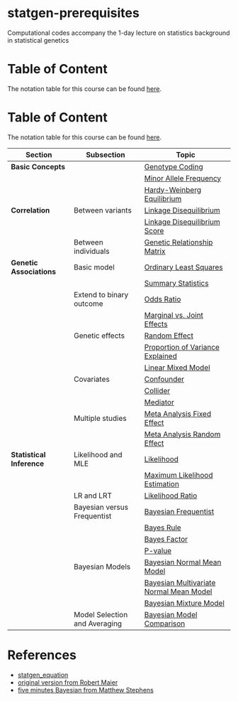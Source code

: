 # statgen-prerequisites
Computational codes accompany the 1-day lecture on statistics background in statistical genetics

# Table of Content

The notation table for this course can be found [here](https://gaow.github.io/statgen-prerequisites/notations.html).

# Table of Content

The notation table for this course can be found [here](https://gaow.github.io/statgen-prerequisites/notations.html).

| Section | Subsection | Topic |
|---------|------------|-------|
| **Basic Concepts** | | [Genotype Coding](https://gaow.github.io/statgen-prerequisites/genotype_coding.html) |
| | | [Minor Allele Frequency](https://gaow.github.io/statgen-prerequisites/minor_allele_frequency.html) |
| | | [Hardy-Weinberg Equilibrium](https://gaow.github.io/statgen-prerequisites/Hardy_Weinberg_equilibrium.html) |
| **Correlation** | Between variants | [Linkage Disequilibrium](https://gaow.github.io/statgen-prerequisites/linkage_disequilibrium.html) |
| | | [Linkage Disequilibrium Score](https://gaow.github.io/statgen-prerequisites/linkage_disequilibrium_score.html) |
| | Between individuals | [Genetic Relationship Matrix](https://gaow.github.io/statgen-prerequisites/genetic_relationship_matrix.html) |
| **Genetic Associations** | Basic model | [Ordinary Least Squares](https://gaow.github.io/statgen-prerequisites/ordinary_least_squares.html) |
| | | [Summary Statistics](https://gaow.github.io/statgen-prerequisites/summary_statistics.html) |
| | Extend to binary outcome | [Odds Ratio](https://gaow.github.io/statgen-prerequisites/odds_ratio.html) |
| | | [Marginal vs. Joint Effects](https://gaow.github.io/statgen-prerequisites/marginal_joint_effects.html) |
| | Genetic effects | [Random Effect](https://gaow.github.io/statgen-prerequisites/random_effect.html) |
| | | [Proportion of Variance Explained](https://gaow.github.io/statgen-prerequisites/proportion_of_variance_explained.html) |
| | | [Linear Mixed Model](https://gaow.github.io/statgen-prerequisites/linear_mixed_model.html) |
| | Covariates | [Confounder](https://gaow.github.io/statgen-prerequisites/confounder.html) |
| | | [Collider](https://gaow.github.io/statgen-prerequisites/collider.html) |
| | | [Mediator](https://gaow.github.io/statgen-prerequisites/mediator.html) |
| | Multiple studies | [Meta Analysis Fixed Effect](https://gaow.github.io/statgen-prerequisites/meta_analysis_fixed_effect.html) |
| | | [Meta Analysis Random Effect](https://gaow.github.io/statgen-prerequisites/meta_analysis_random_effect.html) |
| **Statistical Inference** | Likelihood and MLE | [Likelihood](https://gaow.github.io/statgen-prerequisites/likelihood.html) |
| | | [Maximum Likelihood Estimation](https://gaow.github.io/statgen-prerequisites/maximum_likelihood_estimation.html) |
| | LR and LRT | [Likelihood Ratio](https://gaow.github.io/statgen-prerequisites/likelihood_ratio.html) |
| | Bayesian versus Frequentist | [Bayesian Frequentist](https://gaow.github.io/statgen-prerequisites/Bayesian_frequentist.html) |
| | | [Bayes Rule](https://gaow.github.io/statgen-prerequisites/Bayes_rule.html) |
| | | [Bayes Factor](https://gaow.github.io/statgen-prerequisites/Bayes_factor.html) |
| | | [P-value](https://gaow.github.io/statgen-prerequisites/p_value.html) |
| | Bayesian Models | [Bayesian Normal Mean Model](https://gaow.github.io/statgen-prerequisites/Bayesian_normal_mean_model.html) |
| | | [Bayesian Multivariate Normal Mean Model](https://gaow.github.io/statgen-prerequisites/Bayesian_multivariate_normal_mean_model.html) |
| | | [Bayesian Mixture Model](https://gaow.github.io/statgen-prerequisites/Bayesian_mixture_model.html) |
| | Model Selection and Averaging | [Bayesian Model Comparison](https://gaow.github.io/statgen-prerequisites/Bayesian_model_comparison.html) |


# References

- [statgen_equation](https://github.com/cumc/handson-tutorials/blob/main/contents/statgen_basic/statgen_equations.ipynb)
- [original version from Robert Maier](https://rawgit.com/uqrmaie1/statgen_equations/master/statgen_equations.html)
- [five minutes Bayesian from Matthew Stephens](https://stephens999.github.io/fiveMinuteStats/index.html)

